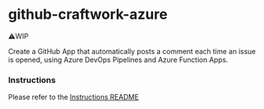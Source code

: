 # github-craftwork-azure

⚠️WIP 


Create a GitHub App that automatically posts a comment each time an issue is opened, using Azure DevOps Pipelines and Azure Function Apps.

### Instructions

Please refer to the [Instructions README](/instructions/readme.md)

